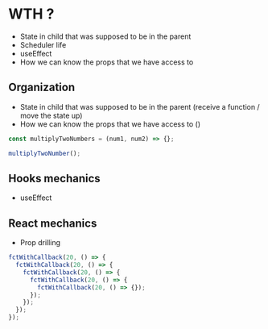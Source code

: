 # WTH ?

- State in child that was supposed to be in the parent
- Scheduler life
- useEffect
- How we can know the props that we have access to

## Organization

- State in child that was supposed to be in the parent (receive a function / move the state up)
- How we can know the props that we have access to ()

```jsx
const multiplyTwoNumbers = (num1, num2) => {};

multiplyTwoNumber();
```

## Hooks mechanics

- useEffect

## React mechanics

- Prop drilling

```jsx
fctWithCallback(20, () => {
  fctWithCallback(20, () => {
    fctWithCallback(20, () => {
      fctWithCallback(20, () => {
        fctWithCallback(20, () => {});
      });
    });
  });
});
```
